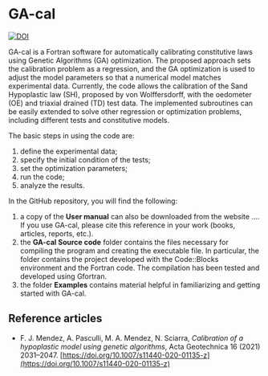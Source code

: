 # GA-cal
[![DOI](https://zenodo.org/badge/537369162.svg)](https://zenodo.org/badge/latestdoi/537369162)

GA-cal is a Fortran software for automatically calibrating constitutive laws using Genetic Algorithms (GA) optimization. The proposed approach sets the calibration problem as a regression, and the GA optimization is used to adjust the model parameters so that a numerical model matches experimental data. Currently, the code allows the calibration of the Sand Hypoplastic law (SH), proposed by von Wolffersdorff, with the oedometer (OE) and triaxial drained (TD) test data. The implemented subroutines can be easily extended to solve other regression or optimization problems, including different tests and constitutive models.

The basic steps in using the code are:
  1. define the experimental data;
  2. specify the initial condition of the tests;
  3. set the optimization parameters;
  4. run the code;
  5. analyze the results. 

In the GitHub repository, you will find the following:
  1. a copy of the **User manual** can also be downloaded from the website .... If you use GA-cal, please cite this reference in your work (books, articles, reports, etc.).
  2. the **GA-cal Source code** folder contains the files necessary for compiling the program and creating the executable file. In particular, the folder contains the project developed with the Code::Blocks environment and the Fortran code. The compilation has been tested and developed using Gfortran. 
  3. the folder **Examples** contains material helpful in familiarizing and getting started with GA-cal.

## Reference articles

  - F. J. Mendez, A. Pasculli, M. A. Mendez, N. Sciarra, *Calibration of a hypoplastic model using genetic algorithms*, Acta Geotechnica 16 (2021) 2031–2047. [https://doi.org/10.1007/s11440-020-01135-z](https://doi.org/10.1007/s11440-020-01135-z) 
